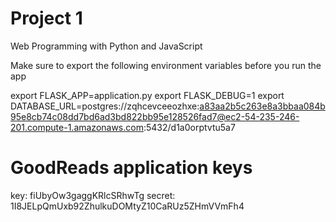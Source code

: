 # Project 1

Web Programming with Python and JavaScript

Make sure to export the following environment variables before you run the app

export FLASK_APP=application.py
export FLASK_DEBUG=1
export DATABASE_URL=postgres://zqhcevceeozhxe:a83aa2b5c263e8a3bbaa084b95e8cb74c08dd7bd6ad3bd822bb95e128526fad7@ec2-54-235-246-201.compute-1.amazonaws.com:5432/d1a0orptvtu5a7


# GoodReads application keys
key: fiUbyOw3gaggKRlcSRhwTg
secret: 1I8JELpQmUxb92ZhulkuDOMtyZ10CaRUz5ZHmVVmFh4

